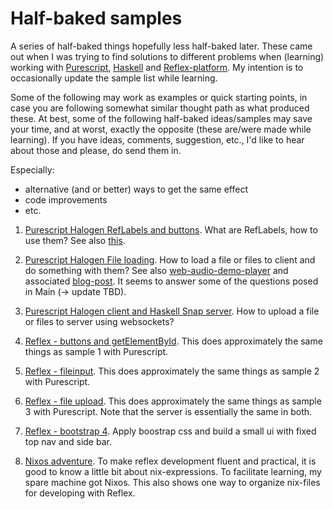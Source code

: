 # Half-baked samples

A series of half-baked things hopefully less half-baked later. These came out
when I was trying to find solutions to different problems when (learning) working 
with
[Purescript](http://www.purescript.org/), [Haskell](https://www.haskell.org/)
and [Reflex-platform](https://github.com/reflex-frp/reflex-platform).
My intention is to occasionally update the sample list while learning.

Some of the following may work as examples or quick starting points, in case
you are following somewhat similar thought path as what produced these.
At best, some of the following half-baked ideas/samples may save your time,
and at worst, exactly the opposite (these are/were made while learning).
If you have ideas, comments, suggestion,
etc., I'd like to hear about those and please, do send them in.


Especially:
- alternative (and or better) ways to get the same effect
- code improvements
- etc.




1. [Purescript Halogen RefLabels and buttons](https://github.com/gspia/half-baked/tree/master/hb1-button-ref).
   What are RefLabels, how to use them?
   See also [this](https://github.com/epicallan/purescript-halogen-playground).

2. [Purescript Halogen File loading](https://github.com/gspia/half-baked/tree/master/hb2-fileinputs).
   How to load a file or files to client and do something with them?
   See also [web-audio-demo-player](https://github.com/justinwoo/purescript-web-audio-player-demo) 
   and associated [blog-post](http://qiita.com/kimagure/items/653c52e77d7cd3567498). It seems to 
   answer some of the questions posed in Main (-> update TBD).

3. [Purescript Halogen client and Haskell Snap server](https://github.com/gspia/half-baked/tree/master/hb3-filesending).
   How to upload a file or files to server using websockets?

4. [Reflex - buttons and getElementById](https://github.com/gspia/half-baked/tree/master/hb4-button-reflex).
   This does approximately the same things as sample 1 with Purescript.

5. [Reflex - fileinput](https://github.com/gspia/half-baked/tree/master/hb5-fileinput-reflex).
   This does approximately the same things as sample 2 with Purescript.

6. [Reflex - file upload](https://github.com/gspia/half-baked/tree/master/hb6-filesending-reflex).
   This does approximately the same things as sample 3 with Purescript.
   Note that the server is essentially the same in both.

7. [Reflex - bootstrap 4](https://github.com/gspia/half-baked/tree/master/hb7-bootstrap-reflex).
   Apply boostrap css and build a small ui with fixed top nav and side bar.

8. [Nixos adventure](https://github.com/gspia/half-baked/tree/master/hb8-nixos-adventure).
   To make reflex development fluent and practical, it is good to know 
   a little bit about nix-expressions. To facilitate learning, my spare machine got
   Nixos. This also shows one way to organize nix-files for developing 
   with Reflex.


